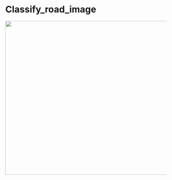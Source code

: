 # Classify_road_image
<img src="https://github.com/ZGX010/Classify_road_image/master/doc/classiamge.gif" width=853 height=480 />
